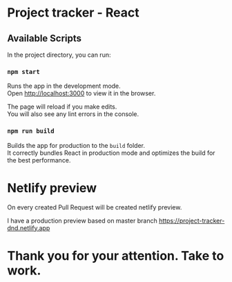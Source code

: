 # Project tracker - React

## Available Scripts

In the project directory, you can run:

### `npm start`

Runs the app in the development mode.\
Open [http://localhost:3000](http://localhost:3000) to view it in the browser.

The page will reload if you make edits.\
You will also see any lint errors in the console.

### `npm run build`

Builds the app for production to the `build` folder.\
It correctly bundles React in production mode and optimizes the build for the best performance.

# Netlify preview

On every created Pull Request will be created netlify preview.

I have a production preview based on master branch https://project-tracker-dnd.netlify.app

# Thank you for your attention. Take to work.